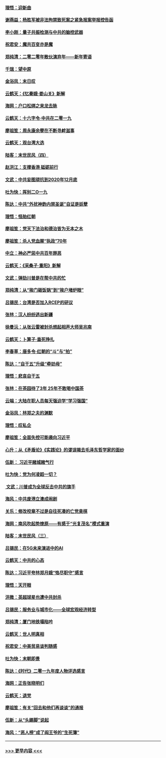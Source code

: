 #### [理悟：迎新曲](../pages/nsc993/n11761152.md?t=01020844) 
#### [谢燕益：杨胜军被非法拘禁致死案之紧急报案举报控告函](../pages/nsc993/n11756134.md?t=01020844) 
#### [李小刚：量子共振检测与中共的脑控武器](../pages/nsc993/n11754518.md?t=01020844) 
#### [祝君安：魔共百变亦是魔](../pages/nsc993/n11754469.md?t=01020844) 
#### [郑纯清：二零二零年散伙演弃年——新年寄语](../pages/nsc993/n11754195.md?t=01020844) 
#### [千瑞：望中原](../pages/nsc993/n11754159.md?t=01020844) 
#### [金浴凤：末日叹](../pages/nsc993/n11752359.md?t=01020844) 
#### [云鹤天：《忆秦娥‧娄山关》新解](../pages/nsc993/n11752348.md?t=01020844) 
#### [海网：户口松绑之来龙去脉](../pages/nsc993/n11752328.md?t=01020844) 
#### [云鹤天：十六字令‧中共在二零一九](../pages/nsc993/n11752305.md?t=01020844) 
#### [廖祖笙：周永康余孽在不断寻衅滋事](../pages/nsc993/n11751013.md?t=01020844) 
#### [云鹤天：观台湾大选](../pages/nsc993/n11751007.md?t=01020844) 
#### [陆客：末世民风（四）](../pages/nsc993/n11749203.md?t=01020844) 
#### [赵洪江：支撑香港 砥砺前行](../pages/nsc993/n11748482.md?t=01020844) 
#### [文武：中共妄图顽抗到2020年12月底](../pages/nsc993/n11748446.md?t=01020844) 
#### [吐为快：挥别二O一九](../pages/nsc993/n11748411.md?t=01020844) 
#### [陈达：中共“外扰神韵内禁圣诞”自证是妖孽](../pages/nsc993/n11748226.md?t=01020844) 
#### [理悟：怪胎红朝](../pages/nsc993/n11748206.md?t=01020844) 
#### [廖祖笙：党天下法治和德治皆为无本之木](../pages/nsc993/n11748135.md?t=01020844) 
#### [廖祖笙：杀人党血腥“执政”70年](../pages/nsc993/n11745144.md?t=01020844) 
#### [中立：神必严惩中共百年罪恶](../pages/nsc993/n11744970.md?t=01020844) 
#### [云鹤天：《采桑子‧重阳》新解](../pages/nsc993/n11744948.md?t=01020844) 
#### [文武：弹劾川普是在帮中共的忙](../pages/nsc993/n11744758.md?t=01020844) 
#### [郑纯清：从“挨门砸饭锅”到“挨户堵炉眼”](../pages/nsc993/n11744745.md?t=01020844) 
#### [吕锡民：台湾是否加入RCEP的研议](../pages/nsc993/n11744701.md?t=01020844) 
#### [张林：汉人纷纷逃出新疆](../pages/nsc993/n11743530.md?t=01020844) 
#### [徐曼沅：从张云雷被封杀想起相声大师吴兆南](../pages/nsc993/n11741816.md?t=01020844) 
#### [云鹤天：卜算子‧垂死挣扎](../pages/nsc993/n11739956.md?t=01020844) 
#### [李春草：唐多令‧红朝的“斗”与“拍”](../pages/nsc993/n11739830.md?t=01020844) 
#### [陈达：“自干五”升级“牵妨母”](../pages/nsc993/n11739724.md?t=01020844) 
#### [理悟：悲哀自干五](../pages/nsc993/n11739547.md?t=01020844) 
#### [张林：在茶园待了3年 25年不敢喝中国茶](../pages/nsc993/n11739240.md?t=01020844) 
#### [云端：大陆在职人员每天强迫学“学习强国”](../pages/nsc993/n11738735.md?t=01020844) 
#### [金浴凤：林郑之夫的渊默](../pages/nsc993/n11737735.md?t=01020844) 
#### [理悟：叹私企](../pages/nsc993/n11737715.md?t=01020844) 
#### [廖祖笙：全面失控可能袭向习近平](../pages/nsc993/n11737704.md?t=01020844) 
#### [心升：从《矛盾论》《实践论》的谬误揭去毛泽东哲学家的面纱](../pages/nsc993/n11736962.md?t=01020844) 
#### [伍新： 习近平赌城赌气行](../pages/nsc993/n11736929.md?t=01020844) 
#### [吐为快：党为何凌蹈一切？](../pages/nsc993/n11736915.md?t=01020844) 
#### [ 文武：川普成为全球反击中共的旗手](../pages/nsc993/n11736882.md?t=01020844) 
#### [海风：中共废港立澳成闹剧](../pages/nsc993/n11735857.md?t=01020844) 
#### [关乐：修改校章不过是自往死凑的亡党臭棋](../pages/nsc993/n11735097.md?t=01020844) 
#### [海网：南风吹起势燎原——有感于“光复茂名”模式重演](../pages/nsc993/n11732308.md?t=01020844) 
#### [陆客：末世民风（三）](../pages/nsc993/n11732211.md?t=01020844) 
#### [吕锡民：在5G未来演进中的AI](../pages/nsc993/n11730010.md?t=01020844) 
#### [云鹤天：中共的心态](../pages/nsc993/n11729906.md?t=01020844) 
#### [陈达：习近平夸林郑月娥“恪尽职守”感言](../pages/nsc993/n11729881.md?t=01020844) 
#### [理悟：天开眼](../pages/nsc993/n11729699.md?t=01020844) 
#### [洪微：英超球星也遭中共封杀](../pages/nsc993/n11727243.md?t=01020844) 
#### [吕锡民：服务业与城市化——全球宏观经济转型](../pages/nsc993/n11725845.md?t=01020844) 
#### [郑纯清：厦门地铁塌陷吟](../pages/nsc993/n11725813.md?t=01020844) 
#### [云鹤天：世人明真相](../pages/nsc993/n11725621.md?t=01020844) 
#### [祝君安：中美贸易谈判随感](../pages/nsc993/n11725609.md?t=01020844) 
#### [吐为快：末朝即景](../pages/nsc993/n11723365.md?t=01020844) 
#### [陈达：《时代》二零一九年度人物评选感言](../pages/nsc993/n11723337.md?t=01020844) 
#### [海网：正告张晓明们](../pages/nsc993/n11723228.md?t=01020844) 
#### [云鹤天：退党](../pages/nsc993/n11723056.md?t=01020844) 
#### [廖祖笙：有关“回去和他们再谈谈”的通报](../pages/nsc993/n11722442.md?t=01020844) 
#### [伍新：从“头踢脚”说起](../pages/nsc993/n11722429.md?t=01020844) 
#### [海风：“恶人榜”成了阎王爷的“生死簿”](../pages/nsc993/n11722272.md?t=01020844) 

----
#### [ >>> 更早内容 <<< ](../indexes/nsc993-earlier.md)
